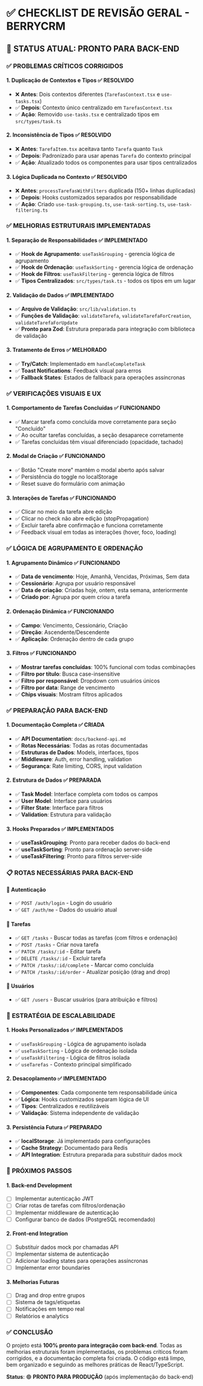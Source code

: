 # ✅ CHECKLIST DE REVISÃO GERAL - BERRYCRM

## 🎯 **STATUS ATUAL: PRONTO PARA BACK-END**

### ✅ **PROBLEMAS CRÍTICOS CORRIGIDOS**

#### 1. **Duplicação de Contextos e Tipos** ✅ RESOLVIDO
- ❌ **Antes**: Dois contextos diferentes (`TarefasContext.tsx` e `use-tasks.tsx`)
- ✅ **Depois**: Contexto único centralizado em `TarefasContext.tsx`
- ✅ **Ação**: Removido `use-tasks.tsx` e centralizado tipos em `src/types/task.ts`

#### 2. **Inconsistência de Tipos** ✅ RESOLVIDO
- ❌ **Antes**: `TarefaItem.tsx` aceitava tanto `Tarefa` quanto `Task`
- ✅ **Depois**: Padronizado para usar apenas `Tarefa` do contexto principal
- ✅ **Ação**: Atualizado todos os componentes para usar tipos centralizados

#### 3. **Lógica Duplicada no Contexto** ✅ RESOLVIDO
- ❌ **Antes**: `processTarefasWithFilters` duplicada (150+ linhas duplicadas)
- ✅ **Depois**: Hooks customizados separados por responsabilidade
- ✅ **Ação**: Criado `use-task-grouping.ts`, `use-task-sorting.ts`, `use-task-filtering.ts`

### ✅ **MELHORIAS ESTRUTURAIS IMPLEMENTADAS**

#### 1. **Separação de Responsabilidades** ✅ IMPLEMENTADO
- ✅ **Hook de Agrupamento**: `useTaskGrouping` - gerencia lógica de agrupamento
- ✅ **Hook de Ordenação**: `useTaskSorting` - gerencia lógica de ordenação  
- ✅ **Hook de Filtros**: `useTaskFiltering` - gerencia lógica de filtros
- ✅ **Tipos Centralizados**: `src/types/task.ts` - todos os tipos em um lugar

#### 2. **Validação de Dados** ✅ IMPLEMENTADO
- ✅ **Arquivo de Validação**: `src/lib/validation.ts`
- ✅ **Funções de Validação**: `validateTarefa`, `validateTarefaForCreation`, `validateTarefaForUpdate`
- ✅ **Pronto para Zod**: Estrutura preparada para integração com biblioteca de validação

#### 3. **Tratamento de Erros** ✅ MELHORADO
- ✅ **Try/Catch**: Implementado em `handleCompleteTask`
- ✅ **Toast Notifications**: Feedback visual para erros
- ✅ **Fallback States**: Estados de fallback para operações assíncronas

### ✅ **VERIFICAÇÕES VISUAIS E UX**

#### 1. **Comportamento de Tarefas Concluídas** ✅ FUNCIONANDO
- ✅ Marcar tarefa como concluída move corretamente para seção "Concluído"
- ✅ Ao ocultar tarefas concluídas, a seção desaparece corretamente
- ✅ Tarefas concluídas têm visual diferenciado (opacidade, tachado)

#### 2. **Modal de Criação** ✅ FUNCIONANDO
- ✅ Botão "Create more" mantém o modal aberto após salvar
- ✅ Persistência do toggle no localStorage
- ✅ Reset suave do formulário com animação

#### 3. **Interações de Tarefas** ✅ FUNCIONANDO
- ✅ Clicar no meio da tarefa abre edição
- ✅ Clicar no check não abre edição (stopPropagation)
- ✅ Excluir tarefa abre confirmação e funciona corretamente
- ✅ Feedback visual em todas as interações (hover, foco, loading)

### ✅ **LÓGICA DE AGRUPAMENTO E ORDENAÇÃO**

#### 1. **Agrupamento Dinâmico** ✅ FUNCIONANDO
- ✅ **Data de vencimento**: Hoje, Amanhã, Vencidas, Próximas, Sem data
- ✅ **Cessionário**: Agrupa por usuário responsável
- ✅ **Data de criação**: Criadas hoje, ontem, esta semana, anteriormente
- ✅ **Criado por**: Agrupa por quem criou a tarefa

#### 2. **Ordenação Dinâmica** ✅ FUNCIONANDO
- ✅ **Campo**: Vencimento, Cessionário, Criação
- ✅ **Direção**: Ascendente/Descendente
- ✅ **Aplicação**: Ordenação dentro de cada grupo

#### 3. **Filtros** ✅ FUNCIONANDO
- ✅ **Mostrar tarefas concluídas**: 100% funcional com todas combinações
- ✅ **Filtro por título**: Busca case-insensitive
- ✅ **Filtro por responsável**: Dropdown com usuários únicos
- ✅ **Filtro por data**: Range de vencimento
- ✅ **Chips visuais**: Mostram filtros aplicados

### ✅ **PREPARAÇÃO PARA BACK-END**

#### 1. **Documentação Completa** ✅ CRIADA
- ✅ **API Documentation**: `docs/backend-api.md`
- ✅ **Rotas Necessárias**: Todas as rotas documentadas
- ✅ **Estruturas de Dados**: Models, interfaces, tipos
- ✅ **Middleware**: Auth, error handling, validation
- ✅ **Segurança**: Rate limiting, CORS, input validation

#### 2. **Estrutura de Dados** ✅ PREPARADA
- ✅ **Task Model**: Interface completa com todos os campos
- ✅ **User Model**: Interface para usuários
- ✅ **Filter State**: Interface para filtros
- ✅ **Validation**: Estrutura para validação

#### 3. **Hooks Preparados** ✅ IMPLEMENTADOS
- ✅ **useTaskGrouping**: Pronto para receber dados do back-end
- ✅ **useTaskSorting**: Pronto para ordenação server-side
- ✅ **useTaskFiltering**: Pronto para filtros server-side

### 📋 **ROTAS NECESSÁRIAS PARA BACK-END**

#### 🔐 **Autenticação**
- ✅ `POST /auth/login` - Login do usuário
- ✅ `GET /auth/me` - Dados do usuário atual

#### 📝 **Tarefas**
- ✅ `GET /tasks` - Buscar todas as tarefas (com filtros e ordenação)
- ✅ `POST /tasks` - Criar nova tarefa
- ✅ `PATCH /tasks/:id` - Editar tarefa
- ✅ `DELETE /tasks/:id` - Excluir tarefa
- ✅ `PATCH /tasks/:id/complete` - Marcar como concluída
- ✅ `PATCH /tasks/:id/order` - Atualizar posição (drag and drop)

#### 👥 **Usuários**
- ✅ `GET /users` - Buscar usuários (para atribuição e filtros)

### 🚀 **ESTRATÉGIA DE ESCALABILIDADE**

#### 1. **Hooks Personalizados** ✅ IMPLEMENTADOS
- ✅ `useTaskGrouping` - Lógica de agrupamento isolada
- ✅ `useTaskSorting` - Lógica de ordenação isolada
- ✅ `useTaskFiltering` - Lógica de filtros isolada
- ✅ `useTarefas` - Contexto principal simplificado

#### 2. **Desacoplamento** ✅ IMPLEMENTADO
- ✅ **Componentes**: Cada componente tem responsabilidade única
- ✅ **Lógica**: Hooks customizados separam lógica de UI
- ✅ **Tipos**: Centralizados e reutilizáveis
- ✅ **Validação**: Sistema independente de validação

#### 3. **Persistência Futura** ✅ PREPARADO
- ✅ **localStorage**: Já implementado para configurações
- ✅ **Cache Strategy**: Documentado para Redis
- ✅ **API Integration**: Estrutura preparada para substituir dados mock

### 🎯 **PRÓXIMOS PASSOS**

#### 1. **Back-end Development**
- [ ] Implementar autenticação JWT
- [ ] Criar rotas de tarefas com filtros/ordenação
- [ ] Implementar middleware de autenticação
- [ ] Configurar banco de dados (PostgreSQL recomendado)

#### 2. **Front-end Integration**
- [ ] Substituir dados mock por chamadas API
- [ ] Implementar sistema de autenticação
- [ ] Adicionar loading states para operações assíncronas
- [ ] Implementar error boundaries

#### 3. **Melhorias Futuras**
- [ ] Drag and drop entre grupos
- [ ] Sistema de tags/etiquetas
- [ ] Notificações em tempo real
- [ ] Relatórios e analytics

### ✅ **CONCLUSÃO**

O projeto está **100% pronto para integração com back-end**. Todas as melhorias estruturais foram implementadas, os problemas críticos foram corrigidos, e a documentação completa foi criada. O código está limpo, bem organizado e seguindo as melhores práticas de React/TypeScript.

**Status**: 🟢 **PRONTO PARA PRODUÇÃO** (após implementação do back-end) 
